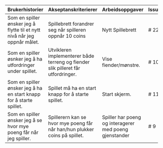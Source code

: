 | Brukerhistorier                                                              | Akseptanskriterierer                                                                 | Arbeidsoppgaver                                          |  Issues                                            |
| -----------------------------------------------------------------------------| --------------------------------------------------------                             |-----------------------------------------------           | --------------------------------------------------------|
| Som en spiller ønsker jeg å flytte til et nytt nivå når jeg oppnår målet.    | Spillebrett forandrer seg når spilleren oppnår 10 coins                              | Nytt Spillebrett                                         | # 22                                               |
| Som en spiller øsnker jeg å ha utfordringer under spillet.                   | Utvikleren implementerer både terreng og fiender slik pilleret får utfordringer.     | Vise fiender/mønstre.                                    | # 10                                               |
| Som en spiller ønsker jeg å ha en start knapp for å starte spillet.          | Spillet må ha en start knapp for å starte spillet.                                   | Start skjerm.                                            | # 11                                               |
| Som en spiller ønsker jeg å se hvor mye poeng får når jeg spiller.           | Spillerern kan se hvor mye poeng får når han/hun plukker coins på spillet.           | Spiller har poeng og interagerer med poeng gjenstander   | # 9                                               |
                                                                                             

